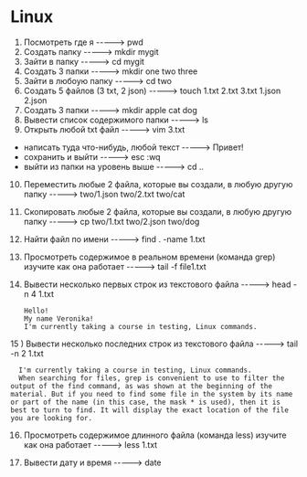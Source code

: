 # Linux
1) Посмотреть где я -----> pwd
2) Создать папку -----> mkdir mygit
3) Зайти в папку -----> cd mygit
4) Создать 3 папки -----> mkdir one two three
5) Зайти в любоую папку -----> cd two
6) Создать 5 файлов (3 txt, 2 json) -----> touch 1.txt 2.txt 3.txt 1.json 2.json
7) Создать 3 папки -----> mkdir apple cat dog
8) Вывести список содержимого папки -----> ls
9) Открыть любой txt файл -----> vim 3.txt
  + написать туда что-нибудь, любой текст -----> Привет!
  + сохранить и выйти -----> esc :wq 
  + выйти из папки на уровень выше -----> cd .. 
10) Переместить любые 2 файла, которые вы создали, в любую другую папку -----> two/1.json two/2.txt two/cat
11) Скопировать любые 2 файла, которые вы создали, в любую другую папку -----> cp two/1.txt two/2.json two/dog
12) Найти файл по имени -----> find . -name 1.txt
13) Просмотреть содержимое в реальном времени (команда grep) изучите как она работает -----> tail -f file1.txt
14) Вывести несколько первых строк из текстового файла -----> head -n 4 1.txt

        Hello!
        My name Veronika!
        I'm currently taking a course in testing, Linux commands.

15 ) Вывести несколько последних строк из текстового файла -----> tail -n 2 1.txt

      I'm currently taking a course in testing, Linux commands.
      When searching for files, grep is convenient to use to filter the output of the find command, as was shown at the beginning of the material. But if you need to find some file in the system by its name or part of the name (in this case, the mask * is used), then it is best to turn to find. It will display the exact location of the file you are looking for.

16) Просмотреть содержимое длинного файла (команда less) изучите как она работает -----> less 1.txt

17) Вывести дату и время -----> date
